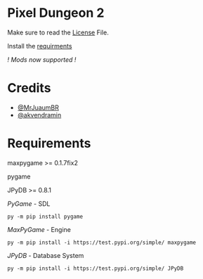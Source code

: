 # Pixel Dungeon 2

Make sure to read the [License](./LICENSE) File.

Install the [requirments](#requirements)

*! Mods now supported !*

# Credits
- [@MrJuaumBR](https://github.com/MrJuaumBR)
- [@akvendramin](https://github.com/akvendramin)

# Requirements
maxpygame >= 0.1.7fix2

pygame

JPyDB >= 0.8.1

*PyGame* - SDL
```shell
py -m pip install pygame
```

*MaxPyGame* - Engine
```shell
py -m pip install -i https://test.pypi.org/simple/ maxpygame
```

*JPyDB* - Database System
```shell
py -m pip install -i https://test.pypi.org/simple/ JPyDB
```
